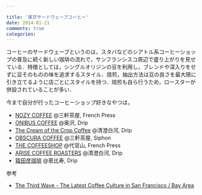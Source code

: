 ```yaml
---

title: '東京サードウェーブコーヒー'
date: 2014-01-21
comments: true
categories: 
---
```


コーヒーのサードウェーブというのは，スタバなどのシアトル系コーヒーショップの普及に続く新しい珈琲の流れで，サンフランシスコ周辺で盛り上がりを見せている．特徴としては，シングルオリジンの豆を利用し，ブレンドや深入りをせずに豆そのものの味を追求するスタイル．焙煎，抽出方法は豆の良さを最大限に引き立てるように店ごとにスタイルを持つ．焙煎も自ら行うため，ロースターが併設されていることが多い．

今まで自分が行ったコーヒーショップ好きなやつは，

- [NOZY COFFEE](http://www.nozycoffee.jp/) @三軒茶屋, French Press
- [ONIBUS COFFEE](http://www.onibuscoffee.com/) @奥沢, Drip
- [The Cream of the Crop Coffee](http://c-c-coffee.ne.jp/) @清澄白河, Drip
- [OBSCURA COFFEE](http://www.cafe-obscura.com/shop-laboratory/) @三軒茶屋, Siphon
- [THE COFFEESHOP](http://www.thecoffeeshop.jp/) @代官山, French Press
- [ARISE COFFEE ROASTERS](http://arisecoffee.jp/) @清澄白河, Drip
- [猿田彦珈琲](http://shop.sarutahiko.co/) @恵比寿, Drip


参考

- [The Third Wave - The Latest Coffee Culture in San Francisco / Bay Area](http://www.amazon.co.jp/%E3%82%B5%E3%83%BC%E3%83%89%E3%82%A6%E3%82%A7%E3%83%BC%E3%83%96%EF%BC%81-%EF%BC%9A-%E3%82%B5%E3%83%B3%E3%83%95%E3%83%A9%E3%83%B3%E3%82%B7%E3%82%B9%E3%82%B3%E5%91%A8%E8%BE%BA%E3%81%A7%E4%BD%93%E9%A8%93%E3%81%97%E3%81%9F%E6%9C%80%E6%96%B0%E3%82%B3%E3%83%BC%E3%83%92%E3%83%BC%E3%82%AB%E3%83%AB%E3%83%81%E3%83%A3%E3%83%BC-%E8%8C%B6%E5%A4%AA%E9%83%8E%E8%B1%86%E5%A4%AE-ebook/dp/B00CQW6XLK)


